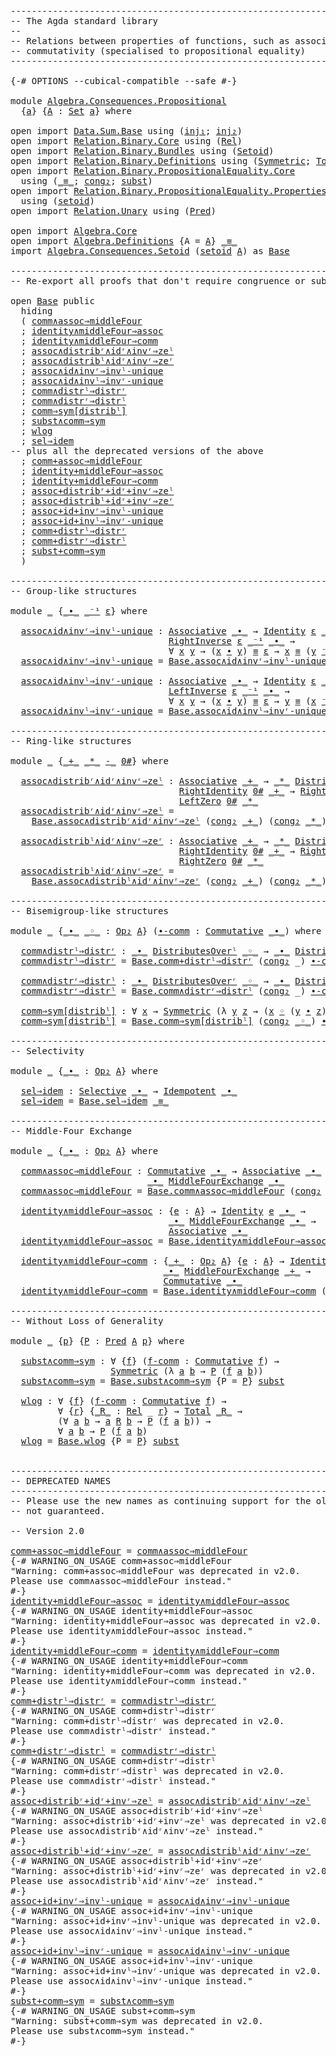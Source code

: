 <pre class="Agda"><a id="1" class="Comment">------------------------------------------------------------------------</a>
<a id="74" class="Comment">-- The Agda standard library</a>
<a id="103" class="Comment">--</a>
<a id="106" class="Comment">-- Relations between properties of functions, such as associativity and</a>
<a id="178" class="Comment">-- commutativity (specialised to propositional equality)</a>
<a id="235" class="Comment">------------------------------------------------------------------------</a>

<a id="309" class="Symbol">{-#</a> <a id="313" class="Keyword">OPTIONS</a> <a id="321" class="Pragma">--cubical-compatible</a> <a id="342" class="Pragma">--safe</a> <a id="349" class="Symbol">#-}</a>

<a id="354" class="Keyword">module</a> <a id="361" href="Algebra.Consequences.Propositional.html" class="Module">Algebra.Consequences.Propositional</a>
  <a id="398" class="Symbol">{</a><a id="399" href="Algebra.Consequences.Propositional.html#399" class="Bound">a</a><a id="400" class="Symbol">}</a> <a id="402" class="Symbol">{</a><a id="403" href="Algebra.Consequences.Propositional.html#403" class="Bound">A</a> <a id="405" class="Symbol">:</a> <a id="407" href="Agda.Primitive.html#388" class="Primitive">Set</a> <a id="411" href="Algebra.Consequences.Propositional.html#399" class="Bound">a</a><a id="412" class="Symbol">}</a> <a id="414" class="Keyword">where</a>

<a id="421" class="Keyword">open</a> <a id="426" class="Keyword">import</a> <a id="433" href="Data.Sum.Base.html" class="Module">Data.Sum.Base</a> <a id="447" class="Keyword">using</a> <a id="453" class="Symbol">(</a><a id="454" href="Data.Sum.Base.html#675" class="InductiveConstructor">inj₁</a><a id="458" class="Symbol">;</a> <a id="460" href="Data.Sum.Base.html#700" class="InductiveConstructor">inj₂</a><a id="464" class="Symbol">)</a>
<a id="466" class="Keyword">open</a> <a id="471" class="Keyword">import</a> <a id="478" href="Relation.Binary.Core.html" class="Module">Relation.Binary.Core</a> <a id="499" class="Keyword">using</a> <a id="505" class="Symbol">(</a><a id="506" href="Relation.Binary.Core.html#896" class="Function">Rel</a><a id="509" class="Symbol">)</a>
<a id="511" class="Keyword">open</a> <a id="516" class="Keyword">import</a> <a id="523" href="Relation.Binary.Bundles.html" class="Module">Relation.Binary.Bundles</a> <a id="547" class="Keyword">using</a> <a id="553" class="Symbol">(</a><a id="554" href="Relation.Binary.Bundles.html#1204" class="Record">Setoid</a><a id="560" class="Symbol">)</a>
<a id="562" class="Keyword">open</a> <a id="567" class="Keyword">import</a> <a id="574" href="Relation.Binary.Definitions.html" class="Module">Relation.Binary.Definitions</a> <a id="602" class="Keyword">using</a> <a id="608" class="Symbol">(</a><a id="609" href="Relation.Binary.Definitions.html#1491" class="Function">Symmetric</a><a id="618" class="Symbol">;</a> <a id="620" href="Relation.Binary.Definitions.html#2814" class="Function">Total</a><a id="625" class="Symbol">)</a>
<a id="627" class="Keyword">open</a> <a id="632" class="Keyword">import</a> <a id="639" href="Relation.Binary.PropositionalEquality.Core.html" class="Module">Relation.Binary.PropositionalEquality.Core</a>
  <a id="684" class="Keyword">using</a> <a id="690" class="Symbol">(</a><a id="691" href="Agda.Builtin.Equality.html#150" class="Datatype Operator">_≡_</a><a id="694" class="Symbol">;</a> <a id="696" href="Relation.Binary.PropositionalEquality.Core.html#1576" class="Function">cong₂</a><a id="701" class="Symbol">;</a> <a id="703" href="Relation.Binary.PropositionalEquality.Core.html#1989" class="Function">subst</a><a id="708" class="Symbol">)</a>
<a id="710" class="Keyword">open</a> <a id="715" class="Keyword">import</a> <a id="722" href="Relation.Binary.PropositionalEquality.Properties.html" class="Module">Relation.Binary.PropositionalEquality.Properties</a>
  <a id="773" class="Keyword">using</a> <a id="779" class="Symbol">(</a><a id="780" href="Relation.Binary.PropositionalEquality.Properties.html#5687" class="Function">setoid</a><a id="786" class="Symbol">)</a>
<a id="788" class="Keyword">open</a> <a id="793" class="Keyword">import</a> <a id="800" href="Relation.Unary.html" class="Module">Relation.Unary</a> <a id="815" class="Keyword">using</a> <a id="821" class="Symbol">(</a><a id="822" href="Relation.Unary.html#1178" class="Function">Pred</a><a id="826" class="Symbol">)</a>

<a id="829" class="Keyword">open</a> <a id="834" class="Keyword">import</a> <a id="841" href="Algebra.Core.html" class="Module">Algebra.Core</a>
<a id="854" class="Keyword">open</a> <a id="859" class="Keyword">import</a> <a id="866" href="Algebra.Definitions.html" class="Module">Algebra.Definitions</a> <a id="886" class="Symbol">{</a><a id="887" class="Argument">A</a> <a id="889" class="Symbol">=</a> <a id="891" href="Algebra.Consequences.Propositional.html#403" class="Bound">A</a><a id="892" class="Symbol">}</a> <a id="894" href="Agda.Builtin.Equality.html#150" class="Datatype Operator">_≡_</a>
<a id="898" class="Keyword">import</a> <a id="905" href="Algebra.Consequences.Setoid.html" class="Module">Algebra.Consequences.Setoid</a> <a id="933" class="Symbol">(</a><a id="934" href="Relation.Binary.PropositionalEquality.Properties.html#5687" class="Function">setoid</a> <a id="941" href="Algebra.Consequences.Propositional.html#403" class="Bound">A</a><a id="942" class="Symbol">)</a> as <a id="Base"></a><a id="947" href="Algebra.Consequences.Propositional.html#947" class="Module">Base</a>

<a id="953" class="Comment">------------------------------------------------------------------------</a>
<a id="1026" class="Comment">-- Re-export all proofs that don&#39;t require congruence or substitutivity</a>

<a id="1099" class="Keyword">open</a> <a id="1104" href="Algebra.Consequences.Propositional.html#947" class="Module">Base</a> <a id="1109" class="Keyword">public</a>
  <a id="1118" class="Keyword">hiding</a>
  <a id="1127" class="Symbol">(</a> <a id="1129" href="Algebra.Consequences.Setoid.html#1335" class="Function">comm∧assoc⇒middleFour</a>
  <a id="1153" class="Symbol">;</a> <a id="1155" href="Algebra.Consequences.Setoid.html#1790" class="Function">identity∧middleFour⇒assoc</a>
  <a id="1183" class="Symbol">;</a> <a id="1185" href="Algebra.Consequences.Setoid.html#2212" class="Function">identity∧middleFour⇒comm</a>
  <a id="1212" class="Symbol">;</a> <a id="1214" href="Algebra.Consequences.Setoid.html#10215" class="Function">assoc∧distribʳ∧idʳ∧invʳ⇒zeˡ</a>
  <a id="1244" class="Symbol">;</a> <a id="1246" href="Algebra.Consequences.Setoid.html#10957" class="Function">assoc∧distribˡ∧idʳ∧invʳ⇒zeʳ</a>
  <a id="1276" class="Symbol">;</a> <a id="1278" href="Algebra.Consequences.Setoid.html#6752" class="Function">assoc∧id∧invʳ⇒invˡ-unique</a>
  <a id="1306" class="Symbol">;</a> <a id="1308" href="Algebra.Consequences.Setoid.html#7239" class="Function">assoc∧id∧invˡ⇒invʳ-unique</a>
  <a id="1336" class="Symbol">;</a> <a id="1338" href="Algebra.Consequences.Setoid.html#7938" class="Function">comm∧distrˡ⇒distrʳ</a>
  <a id="1359" class="Symbol">;</a> <a id="1361" href="Algebra.Consequences.Setoid.html#8225" class="Function">comm∧distrʳ⇒distrˡ</a>
  <a id="1382" class="Symbol">;</a> <a id="1384" href="Algebra.Consequences.Setoid.html#8789" class="Function">comm⇒sym[distribˡ]</a>
  <a id="1405" class="Symbol">;</a> <a id="1407" href="Algebra.Consequences.Setoid.html#11932" class="Function">subst∧comm⇒sym</a>
  <a id="1424" class="Symbol">;</a> <a id="1426" href="Algebra.Consequences.Setoid.html#12022" class="Function">wlog</a>
  <a id="1433" class="Symbol">;</a> <a id="1435" href="Algebra.Consequences.Base.html#653" class="Function">sel⇒idem</a>
<a id="1444" class="Comment">-- plus all the deprecated versions of the above</a>
  <a id="1495" class="Symbol">;</a> <a id="1497" href="Algebra.Consequences.Setoid.html#12455" class="Function">comm+assoc⇒middleFour</a>
  <a id="1521" class="Symbol">;</a> <a id="1523" href="Algebra.Consequences.Setoid.html#12647" class="Function">identity+middleFour⇒assoc</a>
  <a id="1551" class="Symbol">;</a> <a id="1553" href="Algebra.Consequences.Setoid.html#12859" class="Function">identity+middleFour⇒comm</a>
  <a id="1580" class="Symbol">;</a> <a id="1582" href="Algebra.Consequences.Setoid.html#15494" class="Function">assoc+distribʳ+idʳ+invʳ⇒zeˡ</a>
  <a id="1612" class="Symbol">;</a> <a id="1614" href="Algebra.Consequences.Setoid.html#15716" class="Function">assoc+distribˡ+idʳ+invʳ⇒zeʳ</a>
  <a id="1644" class="Symbol">;</a> <a id="1646" href="Algebra.Consequences.Setoid.html#15938" class="Function">assoc+id+invʳ⇒invˡ-unique</a>
  <a id="1674" class="Symbol">;</a> <a id="1676" href="Algebra.Consequences.Setoid.html#16150" class="Function">assoc+id+invˡ⇒invʳ-unique</a>
  <a id="1704" class="Symbol">;</a> <a id="1706" href="Algebra.Consequences.Setoid.html#15140" class="Function">comm+distrˡ⇒distrʳ</a>
  <a id="1727" class="Symbol">;</a> <a id="1729" href="Algebra.Consequences.Setoid.html#15317" class="Function">comm+distrʳ⇒distrˡ</a>
  <a id="1750" class="Symbol">;</a> <a id="1752" href="Algebra.Consequences.Setoid.html#16362" class="Function">subst+comm⇒sym</a>
  <a id="1769" class="Symbol">)</a>

<a id="1772" class="Comment">------------------------------------------------------------------------</a>
<a id="1845" class="Comment">-- Group-like structures</a>

<a id="1871" class="Keyword">module</a> <a id="1878" href="Algebra.Consequences.Propositional.html#1878" class="Module">_</a> <a id="1880" class="Symbol">{</a><a id="1881" href="Algebra.Consequences.Propositional.html#1881" class="Bound Operator">_∙_</a> <a id="1885" href="Algebra.Consequences.Propositional.html#1885" class="Bound Operator">_⁻¹</a> <a id="1889" href="Algebra.Consequences.Propositional.html#1889" class="Bound">ε</a><a id="1890" class="Symbol">}</a> <a id="1892" class="Keyword">where</a>

  <a id="1901" href="Algebra.Consequences.Propositional.html#1901" class="Function">assoc∧id∧invʳ⇒invˡ-unique</a> <a id="1927" class="Symbol">:</a> <a id="1929" href="Algebra.Definitions.html#1548" class="Function">Associative</a> <a id="1941" href="Algebra.Consequences.Propositional.html#1881" class="Bound Operator">_∙_</a> <a id="1945" class="Symbol">→</a> <a id="1947" href="Algebra.Definitions.html#1856" class="Function">Identity</a> <a id="1956" href="Algebra.Consequences.Propositional.html#1889" class="Bound">ε</a> <a id="1958" href="Algebra.Consequences.Propositional.html#1881" class="Bound Operator">_∙_</a> <a id="1962" class="Symbol">→</a>
                              <a id="1994" href="Algebra.Definitions.html#2232" class="Function">RightInverse</a> <a id="2007" href="Algebra.Consequences.Propositional.html#1889" class="Bound">ε</a> <a id="2009" href="Algebra.Consequences.Propositional.html#1885" class="Bound Operator">_⁻¹</a> <a id="2013" href="Algebra.Consequences.Propositional.html#1881" class="Bound Operator">_∙_</a> <a id="2017" class="Symbol">→</a>
                              <a id="2049" class="Symbol">∀</a> <a id="2051" href="Algebra.Consequences.Propositional.html#2051" class="Bound">x</a> <a id="2053" href="Algebra.Consequences.Propositional.html#2053" class="Bound">y</a> <a id="2055" class="Symbol">→</a> <a id="2057" class="Symbol">(</a><a id="2058" href="Algebra.Consequences.Propositional.html#2051" class="Bound">x</a> <a id="2060" href="Algebra.Consequences.Propositional.html#1881" class="Bound Operator">∙</a> <a id="2062" href="Algebra.Consequences.Propositional.html#2053" class="Bound">y</a><a id="2063" class="Symbol">)</a> <a id="2065" href="Agda.Builtin.Equality.html#150" class="Datatype Operator">≡</a> <a id="2067" href="Algebra.Consequences.Propositional.html#1889" class="Bound">ε</a> <a id="2069" class="Symbol">→</a> <a id="2071" href="Algebra.Consequences.Propositional.html#2051" class="Bound">x</a> <a id="2073" href="Agda.Builtin.Equality.html#150" class="Datatype Operator">≡</a> <a id="2075" class="Symbol">(</a><a id="2076" href="Algebra.Consequences.Propositional.html#2053" class="Bound">y</a> <a id="2078" href="Algebra.Consequences.Propositional.html#1885" class="Bound Operator">⁻¹</a><a id="2080" class="Symbol">)</a>
  <a id="2084" href="Algebra.Consequences.Propositional.html#1901" class="Function">assoc∧id∧invʳ⇒invˡ-unique</a> <a id="2110" class="Symbol">=</a> <a id="2112" href="Algebra.Consequences.Setoid.html#6752" class="Function">Base.assoc∧id∧invʳ⇒invˡ-unique</a> <a id="2143" class="Symbol">(</a><a id="2144" href="Relation.Binary.PropositionalEquality.Core.html#1576" class="Function">cong₂</a> <a id="2150" class="Symbol">_)</a>

  <a id="2156" href="Algebra.Consequences.Propositional.html#2156" class="Function">assoc∧id∧invˡ⇒invʳ-unique</a> <a id="2182" class="Symbol">:</a> <a id="2184" href="Algebra.Definitions.html#1548" class="Function">Associative</a> <a id="2196" href="Algebra.Consequences.Propositional.html#1881" class="Bound Operator">_∙_</a> <a id="2200" class="Symbol">→</a> <a id="2202" href="Algebra.Definitions.html#1856" class="Function">Identity</a> <a id="2211" href="Algebra.Consequences.Propositional.html#1889" class="Bound">ε</a> <a id="2213" href="Algebra.Consequences.Propositional.html#1881" class="Bound Operator">_∙_</a> <a id="2217" class="Symbol">→</a>
                              <a id="2249" href="Algebra.Definitions.html#2144" class="Function">LeftInverse</a> <a id="2261" href="Algebra.Consequences.Propositional.html#1889" class="Bound">ε</a> <a id="2263" href="Algebra.Consequences.Propositional.html#1885" class="Bound Operator">_⁻¹</a> <a id="2267" href="Algebra.Consequences.Propositional.html#1881" class="Bound Operator">_∙_</a> <a id="2271" class="Symbol">→</a>
                              <a id="2303" class="Symbol">∀</a> <a id="2305" href="Algebra.Consequences.Propositional.html#2305" class="Bound">x</a> <a id="2307" href="Algebra.Consequences.Propositional.html#2307" class="Bound">y</a> <a id="2309" class="Symbol">→</a> <a id="2311" class="Symbol">(</a><a id="2312" href="Algebra.Consequences.Propositional.html#2305" class="Bound">x</a> <a id="2314" href="Algebra.Consequences.Propositional.html#1881" class="Bound Operator">∙</a> <a id="2316" href="Algebra.Consequences.Propositional.html#2307" class="Bound">y</a><a id="2317" class="Symbol">)</a> <a id="2319" href="Agda.Builtin.Equality.html#150" class="Datatype Operator">≡</a> <a id="2321" href="Algebra.Consequences.Propositional.html#1889" class="Bound">ε</a> <a id="2323" class="Symbol">→</a> <a id="2325" href="Algebra.Consequences.Propositional.html#2307" class="Bound">y</a> <a id="2327" href="Agda.Builtin.Equality.html#150" class="Datatype Operator">≡</a> <a id="2329" class="Symbol">(</a><a id="2330" href="Algebra.Consequences.Propositional.html#2305" class="Bound">x</a> <a id="2332" href="Algebra.Consequences.Propositional.html#1885" class="Bound Operator">⁻¹</a><a id="2334" class="Symbol">)</a>
  <a id="2338" href="Algebra.Consequences.Propositional.html#2156" class="Function">assoc∧id∧invˡ⇒invʳ-unique</a> <a id="2364" class="Symbol">=</a> <a id="2366" href="Algebra.Consequences.Setoid.html#7239" class="Function">Base.assoc∧id∧invˡ⇒invʳ-unique</a> <a id="2397" class="Symbol">(</a><a id="2398" href="Relation.Binary.PropositionalEquality.Core.html#1576" class="Function">cong₂</a> <a id="2404" class="Symbol">_)</a>

<a id="2408" class="Comment">------------------------------------------------------------------------</a>
<a id="2481" class="Comment">-- Ring-like structures</a>

<a id="2506" class="Keyword">module</a> <a id="2513" href="Algebra.Consequences.Propositional.html#2513" class="Module">_</a> <a id="2515" class="Symbol">{</a><a id="2516" href="Algebra.Consequences.Propositional.html#2516" class="Bound Operator">_+_</a> <a id="2520" href="Algebra.Consequences.Propositional.html#2520" class="Bound Operator">_*_</a> <a id="2524" href="Algebra.Consequences.Propositional.html#2524" class="Bound Operator">-_</a> <a id="2527" href="Algebra.Consequences.Propositional.html#2527" class="Bound">0#</a><a id="2529" class="Symbol">}</a> <a id="2531" class="Keyword">where</a>

  <a id="2540" href="Algebra.Consequences.Propositional.html#2540" class="Function">assoc∧distribʳ∧idʳ∧invʳ⇒zeˡ</a> <a id="2568" class="Symbol">:</a> <a id="2570" href="Algebra.Definitions.html#1548" class="Function">Associative</a> <a id="2582" href="Algebra.Consequences.Propositional.html#2516" class="Bound Operator">_+_</a> <a id="2586" class="Symbol">→</a> <a id="2588" href="Algebra.Consequences.Propositional.html#2520" class="Bound Operator">_*_</a> <a id="2592" href="Algebra.Definitions.html#3339" class="Function Operator">DistributesOverʳ</a> <a id="2609" href="Algebra.Consequences.Propositional.html#2516" class="Bound Operator">_+_</a> <a id="2613" class="Symbol">→</a>
                                <a id="2647" href="Algebra.Definitions.html#1781" class="Function">RightIdentity</a> <a id="2661" href="Algebra.Consequences.Propositional.html#2527" class="Bound">0#</a> <a id="2664" href="Algebra.Consequences.Propositional.html#2516" class="Bound Operator">_+_</a> <a id="2668" class="Symbol">→</a> <a id="2670" href="Algebra.Definitions.html#2232" class="Function">RightInverse</a> <a id="2683" href="Algebra.Consequences.Propositional.html#2527" class="Bound">0#</a> <a id="2686" href="Algebra.Consequences.Propositional.html#2524" class="Bound Operator">-_</a> <a id="2689" href="Algebra.Consequences.Propositional.html#2516" class="Bound Operator">_+_</a> <a id="2693" class="Symbol">→</a>
                                <a id="2727" href="Algebra.Definitions.html#1942" class="Function">LeftZero</a> <a id="2736" href="Algebra.Consequences.Propositional.html#2527" class="Bound">0#</a> <a id="2739" href="Algebra.Consequences.Propositional.html#2520" class="Bound Operator">_*_</a>
  <a id="2745" href="Algebra.Consequences.Propositional.html#2540" class="Function">assoc∧distribʳ∧idʳ∧invʳ⇒zeˡ</a> <a id="2773" class="Symbol">=</a>
    <a id="2779" href="Algebra.Consequences.Setoid.html#10215" class="Function">Base.assoc∧distribʳ∧idʳ∧invʳ⇒zeˡ</a> <a id="2812" class="Symbol">(</a><a id="2813" href="Relation.Binary.PropositionalEquality.Core.html#1576" class="Function">cong₂</a> <a id="2819" href="Algebra.Consequences.Propositional.html#2516" class="Bound Operator">_+_</a><a id="2822" class="Symbol">)</a> <a id="2824" class="Symbol">(</a><a id="2825" href="Relation.Binary.PropositionalEquality.Core.html#1576" class="Function">cong₂</a> <a id="2831" href="Algebra.Consequences.Propositional.html#2520" class="Bound Operator">_*_</a><a id="2834" class="Symbol">)</a>

  <a id="2839" href="Algebra.Consequences.Propositional.html#2839" class="Function">assoc∧distribˡ∧idʳ∧invʳ⇒zeʳ</a> <a id="2867" class="Symbol">:</a> <a id="2869" href="Algebra.Definitions.html#1548" class="Function">Associative</a> <a id="2881" href="Algebra.Consequences.Propositional.html#2516" class="Bound Operator">_+_</a> <a id="2885" class="Symbol">→</a> <a id="2887" href="Algebra.Consequences.Propositional.html#2520" class="Bound Operator">_*_</a> <a id="2891" href="Algebra.Definitions.html#3220" class="Function Operator">DistributesOverˡ</a> <a id="2908" href="Algebra.Consequences.Propositional.html#2516" class="Bound Operator">_+_</a> <a id="2912" class="Symbol">→</a>
                                <a id="2946" href="Algebra.Definitions.html#1781" class="Function">RightIdentity</a> <a id="2960" href="Algebra.Consequences.Propositional.html#2527" class="Bound">0#</a> <a id="2963" href="Algebra.Consequences.Propositional.html#2516" class="Bound Operator">_+_</a> <a id="2967" class="Symbol">→</a> <a id="2969" href="Algebra.Definitions.html#2232" class="Function">RightInverse</a> <a id="2982" href="Algebra.Consequences.Propositional.html#2527" class="Bound">0#</a> <a id="2985" href="Algebra.Consequences.Propositional.html#2524" class="Bound Operator">-_</a> <a id="2988" href="Algebra.Consequences.Propositional.html#2516" class="Bound Operator">_+_</a> <a id="2992" class="Symbol">→</a>
                                <a id="3026" href="Algebra.Definitions.html#2007" class="Function">RightZero</a> <a id="3036" href="Algebra.Consequences.Propositional.html#2527" class="Bound">0#</a> <a id="3039" href="Algebra.Consequences.Propositional.html#2520" class="Bound Operator">_*_</a>
  <a id="3045" href="Algebra.Consequences.Propositional.html#2839" class="Function">assoc∧distribˡ∧idʳ∧invʳ⇒zeʳ</a> <a id="3073" class="Symbol">=</a>
    <a id="3079" href="Algebra.Consequences.Setoid.html#10957" class="Function">Base.assoc∧distribˡ∧idʳ∧invʳ⇒zeʳ</a> <a id="3112" class="Symbol">(</a><a id="3113" href="Relation.Binary.PropositionalEquality.Core.html#1576" class="Function">cong₂</a> <a id="3119" href="Algebra.Consequences.Propositional.html#2516" class="Bound Operator">_+_</a><a id="3122" class="Symbol">)</a> <a id="3124" class="Symbol">(</a><a id="3125" href="Relation.Binary.PropositionalEquality.Core.html#1576" class="Function">cong₂</a> <a id="3131" href="Algebra.Consequences.Propositional.html#2520" class="Bound Operator">_*_</a><a id="3134" class="Symbol">)</a>

<a id="3137" class="Comment">------------------------------------------------------------------------</a>
<a id="3210" class="Comment">-- Bisemigroup-like structures</a>

<a id="3242" class="Keyword">module</a> <a id="3249" href="Algebra.Consequences.Propositional.html#3249" class="Module">_</a> <a id="3251" class="Symbol">{</a><a id="3252" href="Algebra.Consequences.Propositional.html#3252" class="Bound Operator">_∙_</a> <a id="3256" href="Algebra.Consequences.Propositional.html#3256" class="Bound Operator">_◦_</a> <a id="3260" class="Symbol">:</a> <a id="3262" href="Algebra.Core.html#527" class="Function">Op₂</a> <a id="3266" href="Algebra.Consequences.Propositional.html#403" class="Bound">A</a><a id="3267" class="Symbol">}</a> <a id="3269" class="Symbol">(</a><a id="3270" href="Algebra.Consequences.Propositional.html#3270" class="Bound">∙-comm</a> <a id="3277" class="Symbol">:</a> <a id="3279" href="Algebra.Definitions.html#1635" class="Function">Commutative</a> <a id="3291" href="Algebra.Consequences.Propositional.html#3252" class="Bound Operator">_∙_</a><a id="3294" class="Symbol">)</a> <a id="3296" class="Keyword">where</a>

  <a id="3305" href="Algebra.Consequences.Propositional.html#3305" class="Function">comm∧distrˡ⇒distrʳ</a> <a id="3324" class="Symbol">:</a> <a id="3326" href="Algebra.Consequences.Propositional.html#3252" class="Bound Operator">_∙_</a> <a id="3330" href="Algebra.Definitions.html#3220" class="Function Operator">DistributesOverˡ</a> <a id="3347" href="Algebra.Consequences.Propositional.html#3256" class="Bound Operator">_◦_</a> <a id="3351" class="Symbol">→</a> <a id="3353" href="Algebra.Consequences.Propositional.html#3252" class="Bound Operator">_∙_</a> <a id="3357" href="Algebra.Definitions.html#3339" class="Function Operator">DistributesOverʳ</a> <a id="3374" href="Algebra.Consequences.Propositional.html#3256" class="Bound Operator">_◦_</a>
  <a id="3380" href="Algebra.Consequences.Propositional.html#3305" class="Function">comm∧distrˡ⇒distrʳ</a> <a id="3399" class="Symbol">=</a> <a id="3401" href="Algebra.Consequences.Setoid.html#15140" class="Function">Base.comm+distrˡ⇒distrʳ</a> <a id="3425" class="Symbol">(</a><a id="3426" href="Relation.Binary.PropositionalEquality.Core.html#1576" class="Function">cong₂</a> <a id="3432" class="Symbol">_)</a> <a id="3435" href="Algebra.Consequences.Propositional.html#3270" class="Bound">∙-comm</a>

  <a id="3445" href="Algebra.Consequences.Propositional.html#3445" class="Function">comm∧distrʳ⇒distrˡ</a> <a id="3464" class="Symbol">:</a> <a id="3466" href="Algebra.Consequences.Propositional.html#3252" class="Bound Operator">_∙_</a> <a id="3470" href="Algebra.Definitions.html#3339" class="Function Operator">DistributesOverʳ</a> <a id="3487" href="Algebra.Consequences.Propositional.html#3256" class="Bound Operator">_◦_</a> <a id="3491" class="Symbol">→</a> <a id="3493" href="Algebra.Consequences.Propositional.html#3252" class="Bound Operator">_∙_</a> <a id="3497" href="Algebra.Definitions.html#3220" class="Function Operator">DistributesOverˡ</a> <a id="3514" href="Algebra.Consequences.Propositional.html#3256" class="Bound Operator">_◦_</a>
  <a id="3520" href="Algebra.Consequences.Propositional.html#3445" class="Function">comm∧distrʳ⇒distrˡ</a> <a id="3539" class="Symbol">=</a> <a id="3541" href="Algebra.Consequences.Setoid.html#8225" class="Function">Base.comm∧distrʳ⇒distrˡ</a> <a id="3565" class="Symbol">(</a><a id="3566" href="Relation.Binary.PropositionalEquality.Core.html#1576" class="Function">cong₂</a> <a id="3572" class="Symbol">_)</a> <a id="3575" href="Algebra.Consequences.Propositional.html#3270" class="Bound">∙-comm</a>

  <a id="3585" href="Algebra.Consequences.Propositional.html#3585" class="Function">comm⇒sym[distribˡ]</a> <a id="3604" class="Symbol">:</a> <a id="3606" class="Symbol">∀</a> <a id="3608" href="Algebra.Consequences.Propositional.html#3608" class="Bound">x</a> <a id="3610" class="Symbol">→</a> <a id="3612" href="Relation.Binary.Definitions.html#1491" class="Function">Symmetric</a> <a id="3622" class="Symbol">(λ</a> <a id="3625" href="Algebra.Consequences.Propositional.html#3625" class="Bound">y</a> <a id="3627" href="Algebra.Consequences.Propositional.html#3627" class="Bound">z</a> <a id="3629" class="Symbol">→</a> <a id="3631" class="Symbol">(</a><a id="3632" href="Algebra.Consequences.Propositional.html#3608" class="Bound">x</a> <a id="3634" href="Algebra.Consequences.Propositional.html#3256" class="Bound Operator">◦</a> <a id="3636" class="Symbol">(</a><a id="3637" href="Algebra.Consequences.Propositional.html#3625" class="Bound">y</a> <a id="3639" href="Algebra.Consequences.Propositional.html#3252" class="Bound Operator">∙</a> <a id="3641" href="Algebra.Consequences.Propositional.html#3627" class="Bound">z</a><a id="3642" class="Symbol">))</a> <a id="3645" href="Agda.Builtin.Equality.html#150" class="Datatype Operator">≡</a> <a id="3647" class="Symbol">((</a><a id="3649" href="Algebra.Consequences.Propositional.html#3608" class="Bound">x</a> <a id="3651" href="Algebra.Consequences.Propositional.html#3256" class="Bound Operator">◦</a> <a id="3653" href="Algebra.Consequences.Propositional.html#3625" class="Bound">y</a><a id="3654" class="Symbol">)</a> <a id="3656" href="Algebra.Consequences.Propositional.html#3252" class="Bound Operator">∙</a> <a id="3658" class="Symbol">(</a><a id="3659" href="Algebra.Consequences.Propositional.html#3608" class="Bound">x</a> <a id="3661" href="Algebra.Consequences.Propositional.html#3256" class="Bound Operator">◦</a> <a id="3663" href="Algebra.Consequences.Propositional.html#3627" class="Bound">z</a><a id="3664" class="Symbol">)))</a>
  <a id="3670" href="Algebra.Consequences.Propositional.html#3585" class="Function">comm⇒sym[distribˡ]</a> <a id="3689" class="Symbol">=</a> <a id="3691" href="Algebra.Consequences.Setoid.html#8789" class="Function">Base.comm⇒sym[distribˡ]</a> <a id="3715" class="Symbol">(</a><a id="3716" href="Relation.Binary.PropositionalEquality.Core.html#1576" class="Function">cong₂</a> <a id="3722" href="Algebra.Consequences.Propositional.html#3256" class="Bound Operator">_◦_</a><a id="3725" class="Symbol">)</a> <a id="3727" href="Algebra.Consequences.Propositional.html#3270" class="Bound">∙-comm</a>

<a id="3735" class="Comment">------------------------------------------------------------------------</a>
<a id="3808" class="Comment">-- Selectivity</a>

<a id="3824" class="Keyword">module</a> <a id="3831" href="Algebra.Consequences.Propositional.html#3831" class="Module">_</a> <a id="3833" class="Symbol">{</a><a id="3834" href="Algebra.Consequences.Propositional.html#3834" class="Bound Operator">_∙_</a> <a id="3838" class="Symbol">:</a> <a id="3840" href="Algebra.Core.html#527" class="Function">Op₂</a> <a id="3844" href="Algebra.Consequences.Propositional.html#403" class="Bound">A</a><a id="3845" class="Symbol">}</a> <a id="3847" class="Keyword">where</a>

  <a id="3856" href="Algebra.Consequences.Propositional.html#3856" class="Function">sel⇒idem</a> <a id="3865" class="Symbol">:</a> <a id="3867" href="Algebra.Definitions.html#3961" class="Function">Selective</a> <a id="3877" href="Algebra.Consequences.Propositional.html#3834" class="Bound Operator">_∙_</a> <a id="3881" class="Symbol">→</a> <a id="3883" href="Algebra.Definitions.html#3826" class="Function">Idempotent</a> <a id="3894" href="Algebra.Consequences.Propositional.html#3834" class="Bound Operator">_∙_</a>
  <a id="3900" href="Algebra.Consequences.Propositional.html#3856" class="Function">sel⇒idem</a> <a id="3909" class="Symbol">=</a> <a id="3911" href="Algebra.Consequences.Base.html#653" class="Function">Base.sel⇒idem</a> <a id="3925" href="Agda.Builtin.Equality.html#150" class="Datatype Operator">_≡_</a>

<a id="3930" class="Comment">------------------------------------------------------------------------</a>
<a id="4003" class="Comment">-- Middle-Four Exchange</a>

<a id="4028" class="Keyword">module</a> <a id="4035" href="Algebra.Consequences.Propositional.html#4035" class="Module">_</a> <a id="4037" class="Symbol">{</a><a id="4038" href="Algebra.Consequences.Propositional.html#4038" class="Bound Operator">_∙_</a> <a id="4042" class="Symbol">:</a> <a id="4044" href="Algebra.Core.html#527" class="Function">Op₂</a> <a id="4048" href="Algebra.Consequences.Propositional.html#403" class="Bound">A</a><a id="4049" class="Symbol">}</a> <a id="4051" class="Keyword">where</a>

  <a id="4060" href="Algebra.Consequences.Propositional.html#4060" class="Function">comm∧assoc⇒middleFour</a> <a id="4082" class="Symbol">:</a> <a id="4084" href="Algebra.Definitions.html#1635" class="Function">Commutative</a> <a id="4096" href="Algebra.Consequences.Propositional.html#4038" class="Bound Operator">_∙_</a> <a id="4100" class="Symbol">→</a> <a id="4102" href="Algebra.Definitions.html#1548" class="Function">Associative</a> <a id="4114" href="Algebra.Consequences.Propositional.html#4038" class="Bound Operator">_∙_</a> <a id="4118" class="Symbol">→</a>
                          <a id="4146" href="Algebra.Consequences.Propositional.html#4038" class="Bound Operator">_∙_</a> <a id="4150" href="Algebra.Definitions.html#3626" class="Function Operator">MiddleFourExchange</a> <a id="4169" href="Algebra.Consequences.Propositional.html#4038" class="Bound Operator">_∙_</a>
  <a id="4175" href="Algebra.Consequences.Propositional.html#4060" class="Function">comm∧assoc⇒middleFour</a> <a id="4197" class="Symbol">=</a> <a id="4199" href="Algebra.Consequences.Setoid.html#1335" class="Function">Base.comm∧assoc⇒middleFour</a> <a id="4226" class="Symbol">(</a><a id="4227" href="Relation.Binary.PropositionalEquality.Core.html#1576" class="Function">cong₂</a> <a id="4233" href="Algebra.Consequences.Propositional.html#4038" class="Bound Operator">_∙_</a><a id="4236" class="Symbol">)</a>

  <a id="4241" href="Algebra.Consequences.Propositional.html#4241" class="Function">identity∧middleFour⇒assoc</a> <a id="4267" class="Symbol">:</a> <a id="4269" class="Symbol">{</a><a id="4270" href="Algebra.Consequences.Propositional.html#4270" class="Bound">e</a> <a id="4272" class="Symbol">:</a> <a id="4274" href="Algebra.Consequences.Propositional.html#403" class="Bound">A</a><a id="4275" class="Symbol">}</a> <a id="4277" class="Symbol">→</a> <a id="4279" href="Algebra.Definitions.html#1856" class="Function">Identity</a> <a id="4288" href="Algebra.Consequences.Propositional.html#4270" class="Bound">e</a> <a id="4290" href="Algebra.Consequences.Propositional.html#4038" class="Bound Operator">_∙_</a> <a id="4294" class="Symbol">→</a>
                              <a id="4326" href="Algebra.Consequences.Propositional.html#4038" class="Bound Operator">_∙_</a> <a id="4330" href="Algebra.Definitions.html#3626" class="Function Operator">MiddleFourExchange</a> <a id="4349" href="Algebra.Consequences.Propositional.html#4038" class="Bound Operator">_∙_</a> <a id="4353" class="Symbol">→</a>
                              <a id="4385" href="Algebra.Definitions.html#1548" class="Function">Associative</a> <a id="4397" href="Algebra.Consequences.Propositional.html#4038" class="Bound Operator">_∙_</a>
  <a id="4403" href="Algebra.Consequences.Propositional.html#4241" class="Function">identity∧middleFour⇒assoc</a> <a id="4429" class="Symbol">=</a> <a id="4431" href="Algebra.Consequences.Setoid.html#1790" class="Function">Base.identity∧middleFour⇒assoc</a> <a id="4462" class="Symbol">(</a><a id="4463" href="Relation.Binary.PropositionalEquality.Core.html#1576" class="Function">cong₂</a> <a id="4469" href="Algebra.Consequences.Propositional.html#4038" class="Bound Operator">_∙_</a><a id="4472" class="Symbol">)</a>

  <a id="4477" href="Algebra.Consequences.Propositional.html#4477" class="Function">identity∧middleFour⇒comm</a> <a id="4502" class="Symbol">:</a> <a id="4504" class="Symbol">{</a><a id="4505" href="Algebra.Consequences.Propositional.html#4505" class="Bound Operator">_+_</a> <a id="4509" class="Symbol">:</a> <a id="4511" href="Algebra.Core.html#527" class="Function">Op₂</a> <a id="4515" href="Algebra.Consequences.Propositional.html#403" class="Bound">A</a><a id="4516" class="Symbol">}</a> <a id="4518" class="Symbol">{</a><a id="4519" href="Algebra.Consequences.Propositional.html#4519" class="Bound">e</a> <a id="4521" class="Symbol">:</a> <a id="4523" href="Algebra.Consequences.Propositional.html#403" class="Bound">A</a><a id="4524" class="Symbol">}</a> <a id="4526" class="Symbol">→</a> <a id="4528" href="Algebra.Definitions.html#1856" class="Function">Identity</a> <a id="4537" href="Algebra.Consequences.Propositional.html#4519" class="Bound">e</a> <a id="4539" href="Algebra.Consequences.Propositional.html#4505" class="Bound Operator">_+_</a> <a id="4543" class="Symbol">→</a>
                             <a id="4574" href="Algebra.Consequences.Propositional.html#4038" class="Bound Operator">_∙_</a> <a id="4578" href="Algebra.Definitions.html#3626" class="Function Operator">MiddleFourExchange</a> <a id="4597" href="Algebra.Consequences.Propositional.html#4505" class="Bound Operator">_+_</a> <a id="4601" class="Symbol">→</a>
                             <a id="4632" href="Algebra.Definitions.html#1635" class="Function">Commutative</a> <a id="4644" href="Algebra.Consequences.Propositional.html#4038" class="Bound Operator">_∙_</a>
  <a id="4650" href="Algebra.Consequences.Propositional.html#4477" class="Function">identity∧middleFour⇒comm</a> <a id="4675" class="Symbol">=</a> <a id="4677" href="Algebra.Consequences.Setoid.html#2212" class="Function">Base.identity∧middleFour⇒comm</a> <a id="4707" class="Symbol">(</a><a id="4708" href="Relation.Binary.PropositionalEquality.Core.html#1576" class="Function">cong₂</a> <a id="4714" href="Algebra.Consequences.Propositional.html#4038" class="Bound Operator">_∙_</a><a id="4717" class="Symbol">)</a>

<a id="4720" class="Comment">------------------------------------------------------------------------</a>
<a id="4793" class="Comment">-- Without Loss of Generality</a>

<a id="4824" class="Keyword">module</a> <a id="4831" href="Algebra.Consequences.Propositional.html#4831" class="Module">_</a> <a id="4833" class="Symbol">{</a><a id="4834" href="Algebra.Consequences.Propositional.html#4834" class="Bound">p</a><a id="4835" class="Symbol">}</a> <a id="4837" class="Symbol">{</a><a id="4838" href="Algebra.Consequences.Propositional.html#4838" class="Bound">P</a> <a id="4840" class="Symbol">:</a> <a id="4842" href="Relation.Unary.html#1178" class="Function">Pred</a> <a id="4847" href="Algebra.Consequences.Propositional.html#403" class="Bound">A</a> <a id="4849" href="Algebra.Consequences.Propositional.html#4834" class="Bound">p</a><a id="4850" class="Symbol">}</a> <a id="4852" class="Keyword">where</a>

  <a id="4861" href="Algebra.Consequences.Propositional.html#4861" class="Function">subst∧comm⇒sym</a> <a id="4876" class="Symbol">:</a> <a id="4878" class="Symbol">∀</a> <a id="4880" class="Symbol">{</a><a id="4881" href="Algebra.Consequences.Propositional.html#4881" class="Bound">f</a><a id="4882" class="Symbol">}</a> <a id="4884" class="Symbol">(</a><a id="4885" href="Algebra.Consequences.Propositional.html#4885" class="Bound">f-comm</a> <a id="4892" class="Symbol">:</a> <a id="4894" href="Algebra.Definitions.html#1635" class="Function">Commutative</a> <a id="4906" href="Algebra.Consequences.Propositional.html#4881" class="Bound">f</a><a id="4907" class="Symbol">)</a> <a id="4909" class="Symbol">→</a>
                   <a id="4930" href="Relation.Binary.Definitions.html#1491" class="Function">Symmetric</a> <a id="4940" class="Symbol">(λ</a> <a id="4943" href="Algebra.Consequences.Propositional.html#4943" class="Bound">a</a> <a id="4945" href="Algebra.Consequences.Propositional.html#4945" class="Bound">b</a> <a id="4947" class="Symbol">→</a> <a id="4949" href="Algebra.Consequences.Propositional.html#4838" class="Bound">P</a> <a id="4951" class="Symbol">(</a><a id="4952" href="Algebra.Consequences.Propositional.html#4881" class="Bound">f</a> <a id="4954" href="Algebra.Consequences.Propositional.html#4943" class="Bound">a</a> <a id="4956" href="Algebra.Consequences.Propositional.html#4945" class="Bound">b</a><a id="4957" class="Symbol">))</a>
  <a id="4962" href="Algebra.Consequences.Propositional.html#4861" class="Function">subst∧comm⇒sym</a> <a id="4977" class="Symbol">=</a> <a id="4979" href="Algebra.Consequences.Setoid.html#11932" class="Function">Base.subst∧comm⇒sym</a> <a id="4999" class="Symbol">{</a><a id="5000" class="Argument">P</a> <a id="5002" class="Symbol">=</a> <a id="5004" href="Algebra.Consequences.Propositional.html#4838" class="Bound">P</a><a id="5005" class="Symbol">}</a> <a id="5007" href="Relation.Binary.PropositionalEquality.Core.html#1989" class="Function">subst</a>

  <a id="5016" href="Algebra.Consequences.Propositional.html#5016" class="Function">wlog</a> <a id="5021" class="Symbol">:</a> <a id="5023" class="Symbol">∀</a> <a id="5025" class="Symbol">{</a><a id="5026" href="Algebra.Consequences.Propositional.html#5026" class="Bound">f</a><a id="5027" class="Symbol">}</a> <a id="5029" class="Symbol">(</a><a id="5030" href="Algebra.Consequences.Propositional.html#5030" class="Bound">f-comm</a> <a id="5037" class="Symbol">:</a> <a id="5039" href="Algebra.Definitions.html#1635" class="Function">Commutative</a> <a id="5051" href="Algebra.Consequences.Propositional.html#5026" class="Bound">f</a><a id="5052" class="Symbol">)</a> <a id="5054" class="Symbol">→</a>
         <a id="5065" class="Symbol">∀</a> <a id="5067" class="Symbol">{</a><a id="5068" href="Algebra.Consequences.Propositional.html#5068" class="Bound">r</a><a id="5069" class="Symbol">}</a> <a id="5071" class="Symbol">{</a><a id="5072" href="Algebra.Consequences.Propositional.html#5072" class="Bound Operator">_R_</a> <a id="5076" class="Symbol">:</a> <a id="5078" href="Relation.Binary.Core.html#896" class="Function">Rel</a> <a id="5082" class="Symbol">_</a> <a id="5084" href="Algebra.Consequences.Propositional.html#5068" class="Bound">r</a><a id="5085" class="Symbol">}</a> <a id="5087" class="Symbol">→</a> <a id="5089" href="Relation.Binary.Definitions.html#2814" class="Function">Total</a> <a id="5095" href="Algebra.Consequences.Propositional.html#5072" class="Bound Operator">_R_</a> <a id="5099" class="Symbol">→</a>
         <a id="5110" class="Symbol">(∀</a> <a id="5113" href="Algebra.Consequences.Propositional.html#5113" class="Bound">a</a> <a id="5115" href="Algebra.Consequences.Propositional.html#5115" class="Bound">b</a> <a id="5117" class="Symbol">→</a> <a id="5119" href="Algebra.Consequences.Propositional.html#5113" class="Bound">a</a> <a id="5121" href="Algebra.Consequences.Propositional.html#5072" class="Bound Operator">R</a> <a id="5123" href="Algebra.Consequences.Propositional.html#5115" class="Bound">b</a> <a id="5125" class="Symbol">→</a> <a id="5127" href="Algebra.Consequences.Propositional.html#4838" class="Bound">P</a> <a id="5129" class="Symbol">(</a><a id="5130" href="Algebra.Consequences.Propositional.html#5026" class="Bound">f</a> <a id="5132" href="Algebra.Consequences.Propositional.html#5113" class="Bound">a</a> <a id="5134" href="Algebra.Consequences.Propositional.html#5115" class="Bound">b</a><a id="5135" class="Symbol">))</a> <a id="5138" class="Symbol">→</a>
         <a id="5149" class="Symbol">∀</a> <a id="5151" href="Algebra.Consequences.Propositional.html#5151" class="Bound">a</a> <a id="5153" href="Algebra.Consequences.Propositional.html#5153" class="Bound">b</a> <a id="5155" class="Symbol">→</a> <a id="5157" href="Algebra.Consequences.Propositional.html#4838" class="Bound">P</a> <a id="5159" class="Symbol">(</a><a id="5160" href="Algebra.Consequences.Propositional.html#5026" class="Bound">f</a> <a id="5162" href="Algebra.Consequences.Propositional.html#5151" class="Bound">a</a> <a id="5164" href="Algebra.Consequences.Propositional.html#5153" class="Bound">b</a><a id="5165" class="Symbol">)</a>
  <a id="5169" href="Algebra.Consequences.Propositional.html#5016" class="Function">wlog</a> <a id="5174" class="Symbol">=</a> <a id="5176" href="Algebra.Consequences.Setoid.html#12022" class="Function">Base.wlog</a> <a id="5186" class="Symbol">{</a><a id="5187" class="Argument">P</a> <a id="5189" class="Symbol">=</a> <a id="5191" href="Algebra.Consequences.Propositional.html#4838" class="Bound">P</a><a id="5192" class="Symbol">}</a> <a id="5194" href="Relation.Binary.PropositionalEquality.Core.html#1989" class="Function">subst</a>


<a id="5202" class="Comment">------------------------------------------------------------------------</a>
<a id="5275" class="Comment">-- DEPRECATED NAMES</a>
<a id="5295" class="Comment">------------------------------------------------------------------------</a>
<a id="5368" class="Comment">-- Please use the new names as continuing support for the old names is</a>
<a id="5439" class="Comment">-- not guaranteed.</a>

<a id="5459" class="Comment">-- Version 2.0</a>

<a id="comm+assoc⇒middleFour"></a><a id="5475" href="Algebra.Consequences.Propositional.html#5475" class="Function">comm+assoc⇒middleFour</a> <a id="5497" class="Symbol">=</a> <a id="5499" href="Algebra.Consequences.Propositional.html#4060" class="Function">comm∧assoc⇒middleFour</a>
<a id="5521" class="Symbol">{-#</a> <a id="5525" class="Keyword">WARNING_ON_USAGE</a> <a id="5542" class="Pragma">comm+assoc⇒middleFour</a>
<a id="5564" class="String">&quot;Warning: comm+assoc⇒middleFour was deprecated in v2.0.
Please use comm∧assoc⇒middleFour instead.&quot;</a>
<a id="5663" class="Symbol">#-}</a>
<a id="identity+middleFour⇒assoc"></a><a id="5667" href="Algebra.Consequences.Propositional.html#5667" class="Function">identity+middleFour⇒assoc</a> <a id="5693" class="Symbol">=</a> <a id="5695" href="Algebra.Consequences.Propositional.html#4241" class="Function">identity∧middleFour⇒assoc</a>
<a id="5721" class="Symbol">{-#</a> <a id="5725" class="Keyword">WARNING_ON_USAGE</a> <a id="5742" class="Pragma">identity+middleFour⇒assoc</a>
<a id="5768" class="String">&quot;Warning: identity+middleFour⇒assoc was deprecated in v2.0.
Please use identity∧middleFour⇒assoc instead.&quot;</a>
<a id="5875" class="Symbol">#-}</a>
<a id="identity+middleFour⇒comm"></a><a id="5879" href="Algebra.Consequences.Propositional.html#5879" class="Function">identity+middleFour⇒comm</a> <a id="5904" class="Symbol">=</a> <a id="5906" href="Algebra.Consequences.Propositional.html#4477" class="Function">identity∧middleFour⇒comm</a>
<a id="5931" class="Symbol">{-#</a> <a id="5935" class="Keyword">WARNING_ON_USAGE</a> <a id="5952" class="Pragma">identity+middleFour⇒comm</a>
<a id="5977" class="String">&quot;Warning: identity+middleFour⇒comm was deprecated in v2.0.
Please use identity∧middleFour⇒comm instead.&quot;</a>
<a id="6082" class="Symbol">#-}</a>
<a id="comm+distrˡ⇒distrʳ"></a><a id="6086" href="Algebra.Consequences.Propositional.html#6086" class="Function">comm+distrˡ⇒distrʳ</a> <a id="6105" class="Symbol">=</a> <a id="6107" href="Algebra.Consequences.Propositional.html#3305" class="Function">comm∧distrˡ⇒distrʳ</a>
<a id="6126" class="Symbol">{-#</a> <a id="6130" class="Keyword">WARNING_ON_USAGE</a> <a id="6147" class="Pragma">comm+distrˡ⇒distrʳ</a>
<a id="6166" class="String">&quot;Warning: comm+distrˡ⇒distrʳ was deprecated in v2.0.
Please use comm∧distrˡ⇒distrʳ instead.&quot;</a>
<a id="6259" class="Symbol">#-}</a>
<a id="comm+distrʳ⇒distrˡ"></a><a id="6263" href="Algebra.Consequences.Propositional.html#6263" class="Function">comm+distrʳ⇒distrˡ</a> <a id="6282" class="Symbol">=</a> <a id="6284" href="Algebra.Consequences.Propositional.html#3445" class="Function">comm∧distrʳ⇒distrˡ</a>
<a id="6303" class="Symbol">{-#</a> <a id="6307" class="Keyword">WARNING_ON_USAGE</a> <a id="6324" class="Pragma">comm+distrʳ⇒distrˡ</a>
<a id="6343" class="String">&quot;Warning: comm+distrʳ⇒distrˡ was deprecated in v2.0.
Please use comm∧distrʳ⇒distrˡ instead.&quot;</a>
<a id="6436" class="Symbol">#-}</a>
<a id="assoc+distribʳ+idʳ+invʳ⇒zeˡ"></a><a id="6440" href="Algebra.Consequences.Propositional.html#6440" class="Function">assoc+distribʳ+idʳ+invʳ⇒zeˡ</a> <a id="6468" class="Symbol">=</a> <a id="6470" href="Algebra.Consequences.Propositional.html#2540" class="Function">assoc∧distribʳ∧idʳ∧invʳ⇒zeˡ</a>
<a id="6498" class="Symbol">{-#</a> <a id="6502" class="Keyword">WARNING_ON_USAGE</a> <a id="6519" class="Pragma">assoc+distribʳ+idʳ+invʳ⇒zeˡ</a>
<a id="6547" class="String">&quot;Warning: assoc+distribʳ+idʳ+invʳ⇒zeˡ was deprecated in v2.0.
Please use assoc∧distribʳ∧idʳ∧invʳ⇒zeˡ instead.&quot;</a>
<a id="6658" class="Symbol">#-}</a>
<a id="assoc+distribˡ+idʳ+invʳ⇒zeʳ"></a><a id="6662" href="Algebra.Consequences.Propositional.html#6662" class="Function">assoc+distribˡ+idʳ+invʳ⇒zeʳ</a> <a id="6690" class="Symbol">=</a> <a id="6692" href="Algebra.Consequences.Propositional.html#2839" class="Function">assoc∧distribˡ∧idʳ∧invʳ⇒zeʳ</a>
<a id="6720" class="Symbol">{-#</a> <a id="6724" class="Keyword">WARNING_ON_USAGE</a> <a id="6741" class="Pragma">assoc+distribˡ+idʳ+invʳ⇒zeʳ</a>
<a id="6769" class="String">&quot;Warning: assoc+distribˡ+idʳ+invʳ⇒zeʳ was deprecated in v2.0.
Please use assoc∧distribˡ∧idʳ∧invʳ⇒zeʳ instead.&quot;</a>
<a id="6880" class="Symbol">#-}</a>
<a id="assoc+id+invʳ⇒invˡ-unique"></a><a id="6884" href="Algebra.Consequences.Propositional.html#6884" class="Function">assoc+id+invʳ⇒invˡ-unique</a> <a id="6910" class="Symbol">=</a> <a id="6912" href="Algebra.Consequences.Propositional.html#1901" class="Function">assoc∧id∧invʳ⇒invˡ-unique</a>
<a id="6938" class="Symbol">{-#</a> <a id="6942" class="Keyword">WARNING_ON_USAGE</a> <a id="6959" class="Pragma">assoc+id+invʳ⇒invˡ-unique</a>
<a id="6985" class="String">&quot;Warning: assoc+id+invʳ⇒invˡ-unique was deprecated in v2.0.
Please use assoc∧id∧invʳ⇒invˡ-unique instead.&quot;</a>
<a id="7092" class="Symbol">#-}</a>
<a id="assoc+id+invˡ⇒invʳ-unique"></a><a id="7096" href="Algebra.Consequences.Propositional.html#7096" class="Function">assoc+id+invˡ⇒invʳ-unique</a> <a id="7122" class="Symbol">=</a> <a id="7124" href="Algebra.Consequences.Propositional.html#2156" class="Function">assoc∧id∧invˡ⇒invʳ-unique</a>
<a id="7150" class="Symbol">{-#</a> <a id="7154" class="Keyword">WARNING_ON_USAGE</a> <a id="7171" class="Pragma">assoc+id+invˡ⇒invʳ-unique</a>
<a id="7197" class="String">&quot;Warning: assoc+id+invˡ⇒invʳ-unique was deprecated in v2.0.
Please use assoc∧id∧invˡ⇒invʳ-unique instead.&quot;</a>
<a id="7304" class="Symbol">#-}</a>
<a id="subst+comm⇒sym"></a><a id="7308" href="Algebra.Consequences.Propositional.html#7308" class="Function">subst+comm⇒sym</a> <a id="7323" class="Symbol">=</a> <a id="7325" href="Algebra.Consequences.Propositional.html#4861" class="Function">subst∧comm⇒sym</a>
<a id="7340" class="Symbol">{-#</a> <a id="7344" class="Keyword">WARNING_ON_USAGE</a> <a id="7361" class="Pragma">subst+comm⇒sym</a>
<a id="7376" class="String">&quot;Warning: subst+comm⇒sym was deprecated in v2.0.
Please use subst∧comm⇒sym instead.&quot;</a>
<a id="7461" class="Symbol">#-}</a>
</pre>